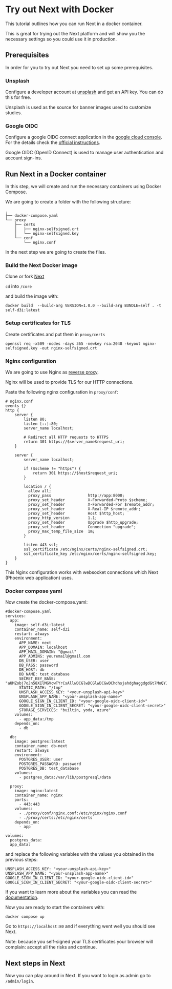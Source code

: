 # Try out Next with Docker

This tutorial outlines how you can run Next in a docker container. 

This is great for trying out the Next platform and will show you the necessary settings so you could use it in production.

## Prerequisites

In order for you to try out Next you need to set up some prerequisites.

### Unsplash

Configure a developer account at [unsplash](https://unsplash.com/) and get an API key. You can do this for free. 

Unsplash is used as the source for banner images used to customize studies.


### Google OIDC

Configure a google OIDC connect application in the [google cloud console](https://console.cloud.google.com/welcome?project=stalwart-yen-241815). For the details check the [official instructions](https://developers.google.com/identity/openid-connect/openid-connect).

Google OIDC (OpenID Connect) is used to manage user authentication and account sign-ins.


## Run Next in a Docker container

In this step, we will create and run the necessary containers using Docker Compose.

We are going to create a folder with the following structure:

```
.
├── docker-compose.yaml
└── proxy
    ├── certs
    │   ├── nginx-selfsigned.crt
    │   └── nginx-selfsigned.key
    └── conf
        └── nginx.conf
```

In the next step we are going to create the files.


### Build the Next Docker image

Clone or fork [Next](https://github.com/eyra/mono)

`cd` into `/core`

and build the image with:

```
docker build  --build-arg VERSION=1.0.0 --build-arg BUNDLE=self . -t self-d3i:latest
```

### Setup certificates for TLS

Create certificates and put them in `proxy/certs`

```
openssl req -x509 -nodes -days 365 -newkey rsa:2048 -keyout nginx-selfsigned.key -out nginx-selfsigned.crt
```

### Nginx configuration

We are going to use Nginx as [reverse proxy](https://docs.nginx.com/nginx/admin-guide/web-server/reverse-proxy/).

Nginx will be used to provide TLS for our HTTP connections.

Paste the following nginx configuration in `proxy/conf`:

```
# nginx.conf
events {}
http {
    server {
        listen 80;
        listen [::]:80;
        server_name localhost;
        
        # Redirect all HTTP requests to HTTPS
        return 301 https://$server_name$request_uri;
    }

    server {
        server_name localhost;
        
        if ($scheme != "https") {
            return 301 https://$host$request_uri;
        }
        
        location / {
          allow all;
          proxy_pass                http://app:8000;
          proxy_set_header          X-Forwarded-Proto $scheme;
          proxy_set_header          X-Forwarded-For $remote_addr;
          proxy_set_header          X-Real-IP $remote_addr;
          proxy_set_header          Host $http_host;
          proxy_http_version        1.1;
          proxy_set_header          Upgrade $http_upgrade;
          proxy_set_header          Connection "upgrade";
          proxy_max_temp_file_size  1m;
        }
        
        listen 443 ssl;
        ssl_certificate /etc/nginx/certs/nginx-selfsigned.crt;
        ssl_certificate_key /etc/nginx/certs/nginx-selfsigned.key;
    }
}
```

This Nginx configuration works with websocket connections which Next (Phoenix web application) uses.


### Docker compose yaml

Now create the docker-compose.yaml: 

```
#docker-compose.yaml
services:
  app:
    image: self-d3i:latest
    container_name: self-d3i
    restart: always
    environment:
      APP_NAME: next
      APP_DOMAIN: localhost
      APP_MAIL_DOMAIN: "@gmail"
      APP_ADMINS: youremail@gmail.com
      DB_USER: user
      DB_PASS: password
      DB_HOST: db
      DB_NAME: test_database
      SECRET_KEY_BASE: "aUMZobj7oJn58XIlMGVcwTYrCsAllwDCGlwDCGlwDCGwDChdhsjahdghaggdgdGt7MoQYJtJbA="
      STATIC_PATH: "/tmp"
      UNSPLASH_ACCESS_KEY: "<your-unsplash-api-key>"
      UNSPLASH_APP_NAME: "<your-unsplash-app-name>"
      GOOGLE_SIGN_IN_CLIENT_ID: "<your-google-oidc-client-id>"
      GOOGLE_SIGN_IN_CLIENT_SECRET: "<your-google-oidc-client-secret>"
      STORAGE_SERVICES: "builtin, yoda, azure"
    volumes:
      - app_data:/tmp
    depends_on:
      - db

  db:
    image: postgres:latest
    container_name: db-next
    restart: always
    environment:
      POSTGRES_USER: user
      POSTGRES_PASSWORD: password
      POSTGRES_DB: test_database
    volumes:
      - postgres_data:/var/lib/postgresql/data

  proxy:
    image: nginx:latest
    container_name: nginx
    ports:
      - 443:443
    volumes:
      - ./proxy/conf/nginx.conf:/etc/nginx/nginx.conf
      - ./proxy/certs:/etc/nginx/certs
    depends_on:
      - app

volumes:
  postgres_data:
  app_data:
```

and replace the following variables with the values you obtained in the previous steps:

```
UNSPLASH_ACCESS_KEY: "<your-unsplash-api-key>"
UNSPLASH_APP_NAME: "<your-unsplash-app-name>"
GOOGLE_SIGN_IN_CLIENT_ID: "<your-google-oidc-client-id>"
GOOGLE_SIGN_IN_CLIENT_SECRET: "<your-google-oidc-client-secret>"
```

If you want to learn more about the variables you can read the [documentation](https://github.com/eyra/mono/blob/master/SELFHOSTING.md).

Now you are ready to start the containers with:

```
docker compose up
```

Go to `https://localhost:80` and if everything went well you should see Next.

Note: because you self-signed your TLS certificates your browser will complain: accept all the risks and continue.

## Next steps in Next

Now you can play around in Next. If you want to login as admin go to `/admin/login`.
